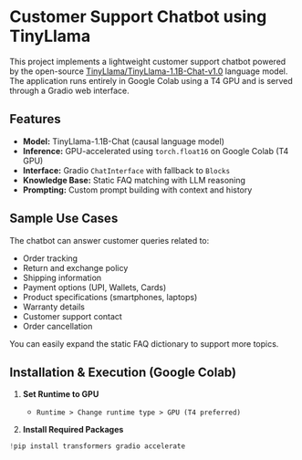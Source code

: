 # Customer Support Chatbot using TinyLlama 

This project implements a lightweight customer support chatbot powered by the open-source [TinyLlama/TinyLlama-1.1B-Chat-v1.0](https://huggingface.co/TinyLlama/TinyLlama-1.1B-Chat-v1.0) language model. The application runs entirely in Google Colab using a T4 GPU and is served through a Gradio web interface.

## Features

- **Model:** TinyLlama-1.1B-Chat (causal language model)
- **Inference:** GPU-accelerated using `torch.float16` on Google Colab (T4 GPU)
- **Interface:** Gradio `ChatInterface` with fallback to `Blocks`
- **Knowledge Base:** Static FAQ matching with LLM reasoning
- **Prompting:** Custom prompt building with context and history

## Sample Use Cases

The chatbot can answer customer queries related to:

- Order tracking  
- Return and exchange policy  
- Shipping information  
- Payment options (UPI, Wallets, Cards)  
- Product specifications (smartphones, laptops)  
- Warranty details  
- Customer support contact  
- Order cancellation  

You can easily expand the static FAQ dictionary to support more topics.

## Installation & Execution (Google Colab)

1. **Set Runtime to GPU**

   - `Runtime > Change runtime type > GPU (T4 preferred)`

2. **Install Required Packages**

```python
!pip install transformers gradio accelerate
